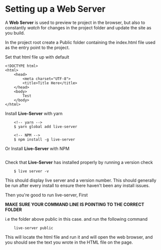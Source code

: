 # Setting up a Web Server

A **Web Server** is used to preview te project in the browser, but also to constantly _watch_ for changes in the project folder and update the site as you build.

In the project root create a Public folder containing the index.html file used as the entry point to the project.

Set that html file up with default

```
<!DOCTYPE html>
<html>
	<head>
		<meta charset="UTF-8">
		<title>Title Here</title>
	</head>
	<body>
		Test
	</body>
</html>
```

Install **Live-Server** with yarn

```
	<!-- yarn -->
	$ yarn global add live-server

	<!-- NPM -->
	$ npm install -g live-server
```

Or Install **Live-Server** with NPM

```

```

Check that **Live-Server** has installed properly by running a version check

```
	$ live server -v
```

This should display live server and a version number. This should generally be run after every install to ensure there haven't been any install issues.

Then you're good to run live-server, First

**MAKE SURE YOUR COMMAND LINE IS POINTING TO THE CORRECT FOLDER**

i.e the folder above public in this case. and run the following command

```
	live-server public
```

This will locate the html file and run it and will open the web browser, and you should see the text you wrote in the HTML file on the page.

